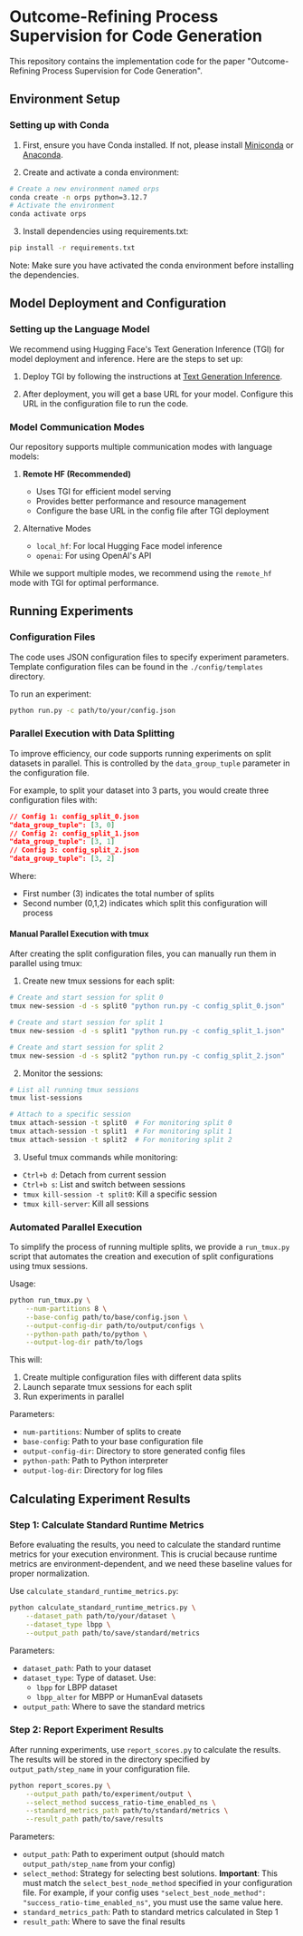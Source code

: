 # Outcome-Refining Process Supervision for Code Generation

This repository contains the implementation code for the paper "Outcome-Refining Process Supervision for Code Generation".

## Environment Setup

### Setting up with Conda

1. First, ensure you have Conda installed. If not, please install [Miniconda](https://docs.conda.io/en/latest/miniconda.html) or [Anaconda](https://www.anaconda.com/products/distribution).

2. Create and activate a conda environment:
```bash
# Create a new environment named orps
conda create -n orps python=3.12.7
# Activate the environment
conda activate orps
```

3. Install dependencies using requirements.txt:
```bash
pip install -r requirements.txt
```

Note: Make sure you have activated the conda environment before installing the dependencies.

## Model Deployment and Configuration

### Setting up the Language Model

We recommend using Hugging Face's Text Generation Inference (TGI) for model deployment and inference. Here are the steps to set up:

1. Deploy TGI by following the instructions at [Text Generation Inference](https://github.com/huggingface/text-generation-inference).

2. After deployment, you will get a base URL for your model. Configure this URL in the configuration file to run the code.

### Model Communication Modes

Our repository supports multiple communication modes with language models:

1. **Remote HF (Recommended)**
   - Uses TGI for efficient model serving
   - Provides better performance and resource management
   - Configure the base URL in the config file after TGI deployment

2. Alternative Modes
   - `local_hf`: For local Hugging Face model inference
   - `openai`: For using OpenAI's API

While we support multiple modes, we recommend using the `remote_hf` mode with TGI for optimal performance.

## Running Experiments

### Configuration Files

The code uses JSON configuration files to specify experiment parameters. Template configuration files can be found in the `./config/templates` directory.

To run an experiment:
```bash
python run.py -c path/to/your/config.json
```

### Parallel Execution with Data Splitting

To improve efficiency, our code supports running experiments on split datasets in parallel. This is controlled by the `data_group_tuple` parameter in the configuration file.

For example, to split your dataset into 3 parts, you would create three configuration files with:
```json
// Config 1: config_split_0.json
"data_group_tuple": [3, 0]
// Config 2: config_split_1.json
"data_group_tuple": [3, 1]
// Config 3: config_split_2.json
"data_group_tuple": [3, 2]
```

Where:
- First number (3) indicates the total number of splits
- Second number (0,1,2) indicates which split this configuration will process

#### Manual Parallel Execution with tmux

After creating the split configuration files, you can manually run them in parallel using tmux:

1. Create new tmux sessions for each split:
```bash
# Create and start session for split 0
tmux new-session -d -s split0 "python run.py -c config_split_0.json"

# Create and start session for split 1
tmux new-session -d -s split1 "python run.py -c config_split_1.json"

# Create and start session for split 2
tmux new-session -d -s split2 "python run.py -c config_split_2.json"
```

2. Monitor the sessions:
```bash
# List all running tmux sessions
tmux list-sessions

# Attach to a specific session
tmux attach-session -t split0  # For monitoring split 0
tmux attach-session -t split1  # For monitoring split 1
tmux attach-session -t split2  # For monitoring split 2
```

3. Useful tmux commands while monitoring:
- `Ctrl+b d`: Detach from current session
- `Ctrl+b s`: List and switch between sessions
- `tmux kill-session -t split0`: Kill a specific session
- `tmux kill-server`: Kill all sessions

### Automated Parallel Execution

To simplify the process of running multiple splits, we provide a `run_tmux.py` script that automates the creation and execution of split configurations using tmux sessions.

Usage:
```bash
python run_tmux.py \
    --num-partitions 8 \
    --base-config path/to/base/config.json \
    --output-config-dir path/to/output/configs \
    --python-path path/to/python \
    --output-log-dir path/to/logs
```

This will:
1. Create multiple configuration files with different data splits
2. Launch separate tmux sessions for each split
3. Run experiments in parallel

Parameters:
- `num-partitions`: Number of splits to create
- `base-config`: Path to your base configuration file
- `output-config-dir`: Directory to store generated config files
- `python-path`: Path to Python interpreter
- `output-log-dir`: Directory for log files

## Calculating Experiment Results

### Step 1: Calculate Standard Runtime Metrics

Before evaluating the results, you need to calculate the standard runtime metrics for your execution environment. This is crucial because runtime metrics are environment-dependent, and we need these baseline values for proper normalization.

Use `calculate_standard_runtime_metrics.py`:
```bash
python calculate_standard_runtime_metrics.py \
    --dataset_path path/to/your/dataset \
    --dataset_type lbpp \
    --output_path path/to/save/standard/metrics
```

Parameters:
- `dataset_path`: Path to your dataset
- `dataset_type`: Type of dataset. Use:
  - `lbpp` for LBPP dataset
  - `lbpp_alter` for MBPP or HumanEval datasets
- `output_path`: Where to save the standard metrics

### Step 2: Report Experiment Results

After running experiments, use `report_scores.py` to calculate the results. The results will be stored in the directory specified by `output_path/step_name` in your configuration file.

```bash
python report_scores.py \
    --output_path path/to/experiment/output \
    --select_method success_ratio-time_enabled_ns \
    --standard_metrics_path path/to/standard/metrics \
    --result_path path/to/save/results
```

Parameters:
- `output_path`: Path to experiment output (should match `output_path/step_name` from your config)
- `select_method`: Strategy for selecting best solutions. **Important**: This must match the `select_best_node_method` specified in your configuration file. For example, if your config uses `"select_best_node_method": "success_ratio-time_enabled_ns"`, you must use the same value here.
- `standard_metrics_path`: Path to standard metrics calculated in Step 1
- `result_path`: Where to save the final results